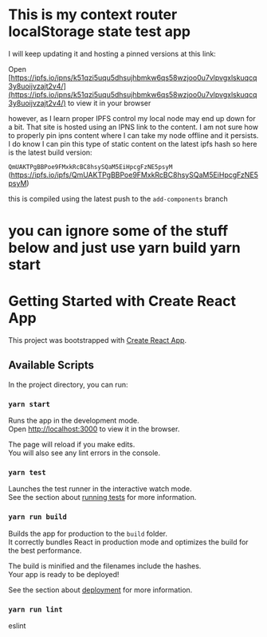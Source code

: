 # This is my context router localStorage state test app

I will keep updating it and hosting a pinned versions at this link:

Open [https://ipfs.io/ipns/k51qzi5uqu5dhsujhbmkw6qs58wzjoo0u7vlpvgxlskuqcq3y8uoijvzajt2v4/](https://ipfs.io/ipns/k51qzi5uqu5dhsujhbmkw6qs58wzjoo0u7vlpvgxlskuqcq3y8uoijvzajt2v4/) to view it in your browser

however, as I learn proper IPFS control my local node may end up down for a bit. That site is hosted
using an IPNS link to the content. I am not sure how to properly pin ipns content where I can take
my node offline and it persists. I do know I can pin this type of static content on the
latest ipfs hash so here is the latest build version:

`QmUAKTPgBBPoe9FMxkRcBC8hsySQaM5EiHpcgFzNE5psyM` (https://ipfs.io/ipfs/QmUAKTPgBBPoe9FMxkRcBC8hsySQaM5EiHpcgFzNE5psyM)

this is compiled using the latest push to the `add-components` branch

# you can ignore some of the stuff below and just use yarn build yarn start

# Getting Started with Create React App

This project was bootstrapped with [Create React App](https://github.com/facebook/create-react-app).

## Available Scripts

In the project directory, you can run:

### `yarn start`

Runs the app in the development mode.\
Open [http://localhost:3000](http://localhost:3000) to view it in the browser.

The page will reload if you make edits.\
You will also see any lint errors in the console.

### `yarn test`

Launches the test runner in the interactive watch mode.\
See the section about [running tests](https://facebook.github.io/create-react-app/docs/running-tests) for more information.

### `yarn run build`

Builds the app for production to the `build` folder.\
It correctly bundles React in production mode and optimizes the build for the best performance.

The build is minified and the filenames include the hashes.\
Your app is ready to be deployed!

See the section about [deployment](https://facebook.github.io/create-react-app/docs/deployment) for more information.

### `yarn run lint`

eslint
